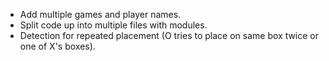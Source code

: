 ﻿ - Add multiple games and player names.
 - Split code up into multiple files with modules.
 - Detection for repeated placement (O tries to place on same box twice or one of X's boxes).